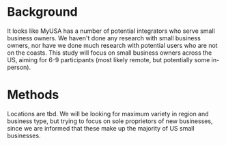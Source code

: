 
# Background
It looks like MyUSA has a number of potential integrators who serve small business owners. We haven't done any research with small business owners, nor have we done much research with potential users who are not on the coasts. This study will focus on small business owners across the US, aiming for 6-9 participants (most likely remote, but potentially some in-person). 

# Methods
Locations are tbd. We will be looking for maximum variety in region and business type, but trying to focus on sole proprietors of new businesses, since we are informed that these make up the majority of US small businesses. 
